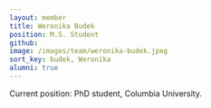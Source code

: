 ```yaml
---
layout: member
title: Weronika Budek
position: M.S. Student
github: 
image: /images/team/weronika-budek.jpeg
sort_key: budek, Weronika
alumni: true
---
```


Current position: PhD student, Columbia University.
